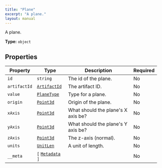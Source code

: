 ```yaml
---
title: "Plane"
excerpt: "A plane."
layout: manual
---
```


A plane.

**Type:** `object`





## Properties

| Property | Type | Description | Required |
|----------|------|-------------|----------|
| `id` |`string`| The id of the plane. | No |
| `artifactId` |[`ArtifactId`](/docs/kcl/types/ArtifactId)| The artifact ID. | No |
| `value` |[`PlaneType`](/docs/kcl/types/PlaneType)| Type for a plane. | No |
| `origin` |[`Point3d`](/docs/kcl/types/Point3d)| Origin of the plane. | No |
| `xAxis` |[`Point3d`](/docs/kcl/types/Point3d)| What should the plane's X axis be? | No |
| `yAxis` |[`Point3d`](/docs/kcl/types/Point3d)| What should the plane's Y axis be? | No |
| `zAxis` |[`Point3d`](/docs/kcl/types/Point3d)| The z-axis (normal). | No |
| `units` |[`UnitLen`](/docs/kcl/types/UnitLen)| A unit of length. | No |
| `__meta` |`[` [`Metadata`](/docs/kcl/types/Metadata) `]`|  | No |


